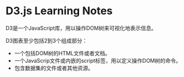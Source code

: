 # D3.js Learning Notes

D3是一个JavaScript库，用以操作DOM树来可视化地表示信息。

D3图表至少包括2到3个组成部分：

- 一个包括DOM树的HTML文件或者文档。
- 一个JavaScrip文件或内嵌的script标签，用以定义操作DOM树的命令。
- 包含数据集的文件或者其他资源。

